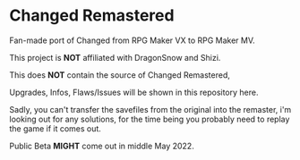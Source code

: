 # Changed Remastered

Fan-made port of Changed from RPG Maker VX to RPG Maker MV.

This project is **NOT** affiliated with DragonSnow and Shizi.

This does **NOT** contain the source of Changed Remastered,

Upgrades, Infos, Flaws/Issues will be shown in this repository here.

Sadly, you can't transfer the savefiles from the original into the remaster, i'm looking out for any solutions, for the time being you probably need to replay the game if it comes out.

Public Beta **MIGHT** come out in middle May 2022.
